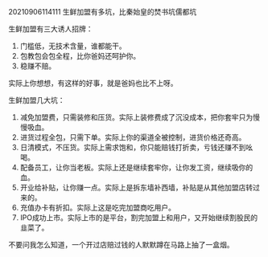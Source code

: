 20210906114111 生鲜加盟有多坑，比秦始皇的焚书坑儒都坑

生鲜加盟有三大诱人招牌：

  1. 门槛低，无技术含量，谁都能干。
  2. 包教包会包全程，比你爸妈还呵护你。
  3. 稳赚不赔。

实际上你想想，有这样的好事，就是爸妈也比不上呀。

生鲜加盟几大坑：

  1. 减免加盟费，只需装修和压货。实际上装修费成了沉没成本，把你套牢只为慢慢吸血。
  2. 进货过程全包，只需下单。实际上你的渠道全被控制，进货价格还奇高。
  3. 日清模式，不压货。实际上需求饱和，你只能赔钱打折卖，亏钱还赚不到吆喝。
  4. 配备员工，让你当老板。实际上还是继续套牢你，让你发工资，继续吸你的血。
  5. 开业给补贴，让你赚一点。实际上是拆东墙补西墙，补贴是从其他加盟店转过来的。
  6. 充值办卡有折扣。实际上这是吃完加盟商吃用户。
  7. IPO成功上市。实际上市的是平台，割完加盟上和用户，又开始继续割股民的韭菜了。

不要问我怎么知道，一个开过店赔过钱的人默默蹲在马路上抽了一盒烟。

  
